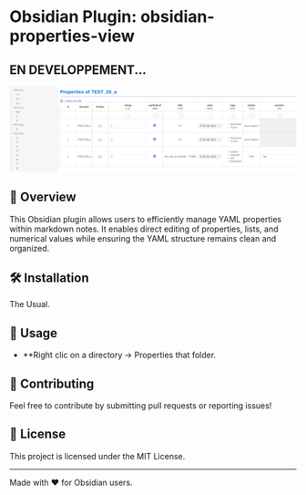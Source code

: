 # Obsidian Plugin: obsidian-properties-view

## EN DEVELOPPEMENT...
![matrix property view](sc1.png)

## 🚀 Overview
This Obsidian plugin allows users to efficiently manage YAML properties within markdown notes.
It enables direct editing of properties, lists, and numerical values while ensuring the YAML structure remains clean and organized.


## 🛠️ Installation
The Usual.

## 📌 Usage
- **Right clic on a directory -> Properties that folder.


## 📝 Contributing
Feel free to contribute by submitting pull requests or reporting issues!

## 📜 License
This project is licensed under the MIT License.

---
Made with ❤️ for Obsidian users.


